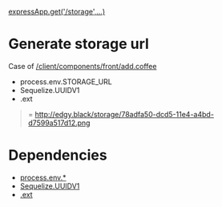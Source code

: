 [expressApp.get('/storage',...)](/server/express.coffee)

# Generate storage url
Case of [/client/components/front/add.coffee](/client/components/front/add.coffee)

+ process.env.STORAGE_URL
+ Sequelize.UUIDV1
+ .ext

> = http://edgy.black/storage/78adfa50-dcd5-11e4-a4bd-d7599a517d12.png

# Dependencies
* [process.env.*](/server/env.coffee)
* [Sequelize.UUIDV1](/server/db/Storage.coffee)
* [.ext](https://github.com/broofa/node-mime)